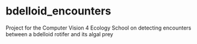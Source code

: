 # bdelloid_encounters
Project for the Computer Vision 4 Ecology School on detecting encounters between a bdelloid rotifer and its algal prey
